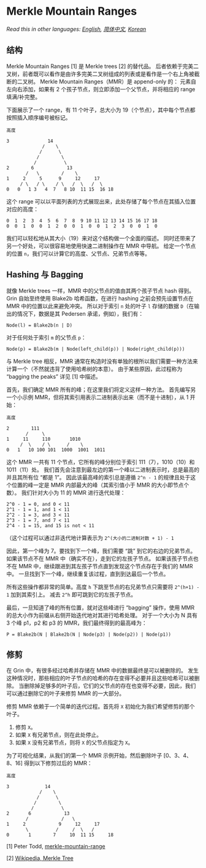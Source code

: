 # Merkle Mountain Ranges

*Read this in other languages: [English](mmr.md), [简体中文](mmr_ZH-CN.md), [Korean](mmr_KR.md)*

## 结构

Merkle Mountain Ranges [1] 是 Merkle trees [2] 的替代品。
后者依赖于完美二叉树，前者既可以看作是由许多完美二叉树组成的列表或是看作是一个右上角被截断的二叉树。
Merkle Mountain Ranges（MMR）是 append-only 的：
元素自左向右添加，如果有 2 个孩子节点，则立即添加一个父节点，并将相应的 range 填满/补完整。

下面展示了一个 range，有 11 个叶子，总大小为 19（个节点），其中每个节点都按照插入顺序编号被标记。

```
高度

3              14
             /    \
            /      \
           /        \
          /          \
2        6            13
       /   \        /    \
1     2     5      9     12     17
     / \   / \    / \   /  \   /  \
0   0   1 3   4  7   8 10  11 15  16 18
```

这个 range 可以以平面列表的方式展现出来，此处存储了每个节点在其插入位置对应的高度：

```
0  1  2  3  4  5  6  7  8  9 10 11 12 13 14 15 16 17 18
0  0  1  0  0  1  2  0  0  1  0  0  1  2  3  0  0  1  0
```

我们可以轻松地从其大小（19）来对这个结构做一个全面的描述。
同时还带来了另一个好处，可以很容易地使用快速二进制操作在 MMR 中导航。
给定一个节点的位置 `n`，我们可以计算它的高度、父节点、兄弟节点等等。

## Hashing 与 Bagging

就像 Merkle trees 一样，MMR 中的父节点的值由其两个孩子节点 hash 得到。
Grin 自始至终使用 Blake2b 哈希函数，在进行 hashing 之前会预先设置节点在 MMR 中的位置以此来避免冲突。
所以对于索引 `n` 处的叶子 `l` 存储的数据 `D`（在输出的情况下，数据是其 Pedersen 承诺，例如），我们有：

```
Node(l) = Blake2b(n | D)
```

对于任何处于索引 `m` 的父节点 `p`：

```
Node(p) = Blake2b(m | Node(left_child(p)) | Node(right_child(p)))
```

与 Merkle tree 相反，MMR 通常在构造时没有单独的根所以我们需要一种方法来计算一个（不然就违背了使用哈希树的本意）。
由于某些原因，此过程称为 “bagging the peaks” 详见 [1] 中描述。

首先，我们确定 MMR 所有的峰；在这里我们将定义这样一种方法。
首先编写另一个小示例 MMR，但将其索引用表示二进制表示出来（而不是十进制），从 1 开始：

```
高度

2        111
       /     \
1     11     110       1010
     /  \    / \      /    \
0   1   10 100 101  1000  1001  1011
```

这个 MMR 一共有 11 个节点，它所有的峰分别位于索引 111（7），1010（10）和 1011（11）处。
我们首先会注意到最左边的第一个峰以二进制表示时，总是最高的并且其所有位 “都是 1”。
因此该最高峰的索引总是遵循 `2^n - 1` 的规律且处于这个位置的峰一定是 MMR 内部最大的峰（其索引值小于 MMR 的大小即节点个数）。
我们针对大小为 11 的 MMR 进行迭代处理：

```
2^0 - 1 = 0, and 0 < 11
2^1 - 1 = 1, and 1 < 11
2^2 - 1 = 3, and 3 < 11
2^3 - 1 = 7, and 7 < 11
2^4 - 1 = 15, and 15 is not < 11
```

（这个过程可以通过非迭代地计算表示为 `2^(大小的二进制对数 + 1) - 1`

因此，第一个峰为 7。要找到下一个峰，我们需要 “跳” 到它的右边的兄弟节点。
如果该节点不在 MMR 中（确实不在），走到它的左孩子节点。
如果该孩子节点也不在 MMR 中，继续跟进到其左孩子节点直到发现这个节点存在于我们的 MMR 中。
一旦找到下一个峰，继续重复该过程，直到到达最后一个节点。

所有这些操作都非常的简单。高度 `h` 下跳至节点的右兄弟节点只需要将 `2^(h+1) - 1` 加到其索引上。
减去 `2^h` 即可跳到它的左孩子节点。

最后，一旦知道了峰的所有位置，就对这些峰进行 “bagging” 操作，使用 MMR 的总大小作为前缀从右侧开始迭代地对其进行哈希处理。
对于一个大小为 N 具有 3 个峰 p1，p2 和 p3 的 MMR，我们最终得到的最高峰为：

```
P = Blake2b(N | Blake2b(N | Node(p3) | Node(p2)) | Node(p1))
```

## 修剪

在 Grin 中，有很多经过哈希并存储在 MMR 中的数据最终是可以被删除的。
发生这种情况时，那些相应的叶子节点的哈希的存在变得不必要并且这些哈希可以被删除。
当删除掉足够多的叶子后，它们的父节点的存在也变得不必要，因此，我们可以通过删除它的叶子来修剪 MMR 的一大部分。

修剪 MMR 依赖于一个简单的迭代过程。首先将 `X` 初始化为我们希望修剪的那个叶子。

1. 修剪 `X`。
1. 如果 `X` 有兄弟节点，则在此处停止。
1. 如果 `X` 没有兄弟节点，则将 `X` 的父节点指定为 `X`。

为了可视化结果，从我们的第一个 MMR 示例开始，然后删除叶子 [0、3、4、8、16] 得到以下修剪过后的 MMR：

```
高度

3             14
            /    \
           /      \
          /        \
         /          \
2       6            13
       /            /   \
1     2            9     12     17
       \          /     /  \   /  
0       1        7     10  11 15     18
```

[1] Peter Todd, [merkle-mountain-range](https://github.com/opentimestamps/opentimestamps-server/blob/master/doc/merkle-mountain-range.md)

[2] [Wikipedia, Merkle Tree](https://en.wikipedia.org/wiki/Merkle_tree)
